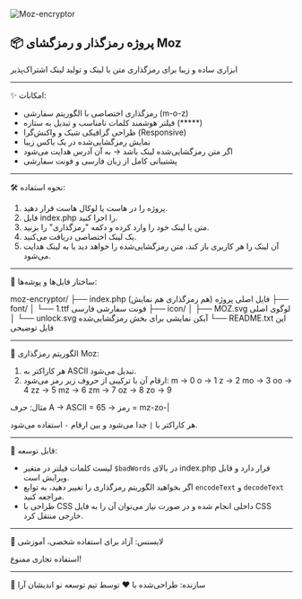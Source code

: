 
![Moz-encryptor](https://github.com/user-attachments/assets/33c4dbe0-4eb2-4679-afd3-0dd7a3e97597)



📦 پروژه رمزگذار و رمزگشای Moz
-------------------------------
ابزاری ساده و زیبا برای رمزگذاری متن یا لینک و تولید لینک اشتراک‌پذیر

-------------------------------
✨ امکانات:
- رمزگذاری اختصاصی با الگوریتم سفارشی (m-o-z)
- فیلتر هوشمند کلمات نامناسب و تبدیل به ستاره (*****)
- طراحی گرافیکی شیک و واکنش‌گرا (Responsive)
- نمایش رمزگشایی‌شده در یک باکس زیبا
- اگر متن رمزگشایی‌شده لینک باشد → به آن آدرس هدایت می‌شود
- پشتیبانی کامل از زبان فارسی و فونت سفارشی

-------------------------------
🛠️ نحوه استفاده:
1. پروژه را در هاست یا لوکال‌ هاست قرار دهید.
2. فایل index.php را اجرا کنید.
3. متن یا لینک خود را وارد کرده و دکمه "رمزگذاری" را بزنید.
4. یک لینک اختصاصی دریافت می‌کنید.
5. آن لینک را هر کاربری باز کند، متن رمزگشایی‌شده را خواهد دید یا به لینک هدایت می‌شود.

-------------------------------
📁 ساختار فایل‌ها و پوشه‌ها:

moz-encryptor/
├── index.php              فایل اصلی پروژه (هم رمزگذاری هم نمایش)
├── font/
│   └── 1.ttf              فونت سفارشی فارسی
├── icon/
│   ├── MOZ.svg           لوگوی اصلی
│   └── unlock.svg        آیکن نمایشی برای بخش رمزگشایی‌شده
└── README.txt            این فایل توضیحی

-------------------------------
🔐 الگوریتم رمزگذاری Moz:
1. هر کاراکتر به ASCII تبدیل می‌شود.
2. ارقام آن با ترکیبی از حروف زیر رمز می‌شود:
   m → 0
   o → 1
   z → 2
   mo → 3
   oo → 4
   zz → 5
   mz → 6
   zm → 7
   oz → 8
   zo → 9

مثال:
حرف A → ASCII = 65 → رمز = mz-zo-|

هر کاراکتر با `|` جدا می‌شود و بین ارقام `-` استفاده می‌شود.

-------------------------------
🧪 قابل توسعه:
- لیست کلمات فیلتر در متغیر `$badWords` در بالای index.php قرار دارد و قابل ویرایش است.
- اگر بخواهید الگوریتم رمزگذاری را تغییر دهید، به توابع `encodeText` و `decodeText` مراجعه کنید.
- طراحی با CSS داخلی انجام شده و در صورت نیاز می‌توان آن را به فایل CSS خارجی منتقل کرد.

-------------------------------
📝 لایسنس:
 آزاد برای استفاده شخصی، آموزشی

 استفاده تجاری ممنوع!

-------------------------------
👤 سازنده:
طراحی‌شده با ❤️ توسط تیم توسعه نو اندیشان آرا

